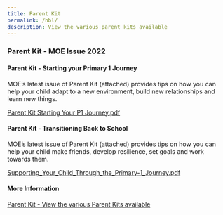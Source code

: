 ```yaml
---
title: Parent Kit
permalink: /hbl/
description: View the various parent kits available
---
```

### **Parent Kit - MOE Issue 2022**
#### **Parent Kit - Starting your Primary 1 Journey**
MOE’s latest issue of Parent Kit (attached) provides tips on how you can help your child adapt to a new environment, build new relationships and learn new things.


[Parent Kit Starting Your P1 Journey.pdf](/files/parent%20kit%20p1%20journey.pdf)

#### **Parent Kit - Transitioning Back to School**
MOE’s latest issue of Parent Kit (attached) provides tips on how you can help your child make friends, develop resilience, set goals and work towards them.


[Supporting_Your_Child_Through_the_Primary-1_Journey.pdf](/files/Supporting_Your_Child_Through_the_Primary-1_Journey)


#### **More Information**
[Parent Kit - View the various Parent Kits available](https://www.moe.gov.sg/parentkit#3)